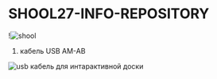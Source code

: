 # SHOOL27-INFO-REPOSITORY
!![shool](https://github.com/Artemovich123/SHOOL27-INFO-REPOSITORY/blob/photo/sh27.png)





1. кабель USB AM-AB


![usb кабель для интарактивной доски](https://github.com/Artemovich123/SHOOL27-INFO-REPOSITORY/blob/photo/am-bm.jpg)







